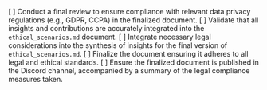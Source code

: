 [ ] Conduct a final review to ensure compliance with relevant data privacy regulations (e.g., GDPR, CCPA) in the finalized document.
[ ] Validate that all insights and contributions are accurately integrated into the `ethical_scenarios.md` document.
[ ] Integrate necessary legal considerations into the synthesis of insights for the final version of `ethical_scenarios.md`.
[ ] Finalize the document ensuring it adheres to all legal and ethical standards.
[ ] Ensure the finalized document is published in the Discord channel, accompanied by a summary of the legal compliance measures taken.